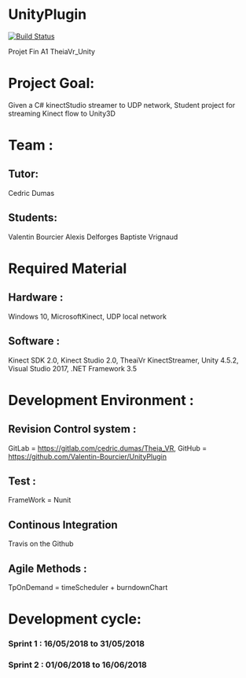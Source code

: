 # UnityPlugin 
[![Build Status](https://travis-ci.org/Valentin-Bourcier/UnityPlugin.svg?branch=master)](https://travis-ci.org/Valentin-Bourcier/UnityPlugin)

Projet Fin A1 TheiaVr_Unity

# Project Goal:
Given a C# kinectStudio streamer to UDP network, Student project for streaming Kinect flow to Unity3D

# Team : 
## Tutor: 
Cedric Dumas
## Students: 
Valentin Bourcier 
Alexis Delforges
Baptiste Vrignaud

# Required Material
## Hardware : 
Windows 10,
MicrosoftKinect,
UDP local network
## Software : 
Kinect SDK 2.0,
Kinect Studio 2.0,
TheaiVr KinectStreamer,
Unity 4.5.2,
Visual Studio 2017,
.NET Framework 3.5

# Development Environment : 
## Revision Control system : 
GitLab = https://gitlab.com/cedric.dumas/Theia_VR,
GitHub = https://github.com/Valentin-Bourcier/UnityPlugin 

## Test : 
FrameWork  = Nunit
## Continous Integration
Travis on the Github
## Agile Methods : 
TpOnDemand = timeScheduler + burndownChart

# Development cycle:
### Sprint 1 : 16/05/2018 to 31/05/2018
### Sprint 2 : 01/06/2018 to 16/06/2018
